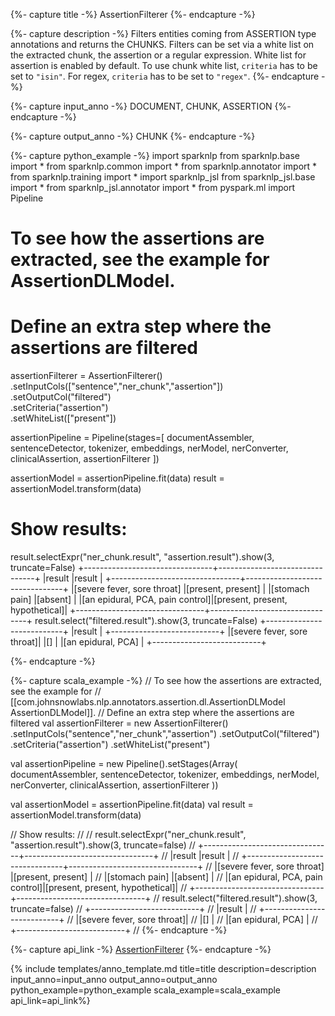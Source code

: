 {%- capture title -%}
AssertionFilterer
{%- endcapture -%}

{%- capture description -%}
Filters entities coming from ASSERTION type annotations and returns the CHUNKS.
Filters can be set via a white list on the extracted chunk, the assertion or a regular expression.
White list for assertion is enabled by default. To use chunk white list, `criteria` has to be set to `"isin"`.
For regex, `criteria` has to be set to `"regex"`.
{%- endcapture -%}

{%- capture input_anno -%}
DOCUMENT, CHUNK, ASSERTION
{%- endcapture -%}

{%- capture output_anno -%}
CHUNK
{%- endcapture -%}

{%- capture python_example -%}
import sparknlp
from sparknlp.base import *
from sparknlp.common import *
from sparknlp.annotator import *
from sparknlp.training import *
import sparknlp_jsl
from sparknlp_jsl.base import *
from sparknlp_jsl.annotator import *
from pyspark.ml import Pipeline
# To see how the assertions are extracted, see the example for AssertionDLModel.
# Define an extra step where the assertions are filtered
assertionFilterer = AssertionFilterer() \
  .setInputCols(["sentence","ner_chunk","assertion"]) \
  .setOutputCol("filtered") \
  .setCriteria("assertion") \
  .setWhiteList(["present"])

assertionPipeline = Pipeline(stages=[
  documentAssembler,
  sentenceDetector,
  tokenizer,
  embeddings,
  nerModel,
  nerConverter,
  clinicalAssertion,
  assertionFilterer
])

assertionModel = assertionPipeline.fit(data)
result = assertionModel.transform(data)


# Show results:

result.selectExpr("ner_chunk.result", "assertion.result").show(3, truncate=False)
+--------------------------------+--------------------------------+
|result                          |result                          |
+--------------------------------+--------------------------------+
|[severe fever, sore throat]     |[present, present]              |
|[stomach pain]                  |[absent]                        |
|[an epidural, PCA, pain control]|[present, present, hypothetical]|
+--------------------------------+--------------------------------+
result.select("filtered.result").show(3, truncate=False)
+---------------------------+
|result                     |
+---------------------------+
|[severe fever, sore throat]|
|[]                         |
|[an epidural, PCA]         |
+---------------------------+

{%- endcapture -%}

{%- capture scala_example -%}
// To see how the assertions are extracted, see the example for
// [[com.johnsnowlabs.nlp.annotators.assertion.dl.AssertionDLModel AssertionDLModel]].
// Define an extra step where the assertions are filtered
val assertionFilterer = new AssertionFilterer()
  .setInputCols("sentence","ner_chunk","assertion")
  .setOutputCol("filtered")
  .setCriteria("assertion")
  .setWhiteList("present")

val assertionPipeline = new Pipeline().setStages(Array(
  documentAssembler,
  sentenceDetector,
  tokenizer,
  embeddings,
  nerModel,
  nerConverter,
  clinicalAssertion,
  assertionFilterer
))

val assertionModel = assertionPipeline.fit(data)
val result = assertionModel.transform(data)

// Show results:
//
// result.selectExpr("ner_chunk.result", "assertion.result").show(3, truncate=false)
// +--------------------------------+--------------------------------+
// |result                          |result                          |
// +--------------------------------+--------------------------------+
// |[severe fever, sore throat]     |[present, present]              |
// |[stomach pain]                  |[absent]                        |
// |[an epidural, PCA, pain control]|[present, present, hypothetical]|
// +--------------------------------+--------------------------------+
// result.select("filtered.result").show(3, truncate=false)
// +---------------------------+
// |result                     |
// +---------------------------+
// |[severe fever, sore throat]|
// |[]                         |
// |[an epidural, PCA]         |
// +---------------------------+
//
{%- endcapture -%}

{%- capture api_link -%}
[AssertionFilterer](https://nlp.johnsnowlabs.com/licensed/api/com/johnsnowlabs/nlp/annotators/chunker/AssertionFilterer)
{%- endcapture -%}

{% include templates/anno_template.md
title=title
description=description
input_anno=input_anno
output_anno=output_anno
python_example=python_example
scala_example=scala_example
api_link=api_link%}